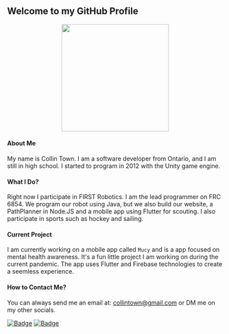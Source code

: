 ## Welcome to my GitHub Profile

<p align="center"><img src="https://cdn.discordapp.com/attachments/503559187826081804/733787187619037334/me.jpg" width="250"></p>

#### About Me
My name is Collin Town. I am a software developer from Ontario, and I am still in high school. I started to program in 2012 with the Unity game engine.

#### What I Do?
Right now I participate in FIRST Robotics. I am the lead programmer on FRC 6854. We program our robot using Java, but we also build our website, a PathPlanner in Node.JS and a mobile app using Flutter for scouting. I also participate in sports such as hockey and sailing.

#### Current Project
I am currently working on a mobile app called `Mucy` and is a app focused on mental health awareness. It's a fun little project I am working on during the current pandemic. The app uses Flutter and Firebase technologies to create a seemless experience.


#### How to Contact Me?
You can always send me an email at: collintown@gmail.com or DM me on my other socials.

[![Badge](https://isclrypt2pma.runkit.sh)](https://www.instagram.com/towner_10) [![Badge](https://usehcakpouaw.runkit.sh)](https://twitter.com/towner_10)
